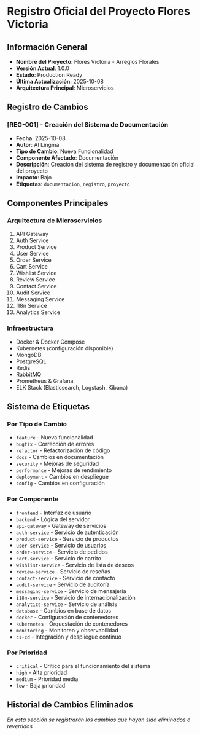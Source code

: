 # Registro Oficial del Proyecto Flores Victoria

## Información General

- **Nombre del Proyecto**: Flores Victoria - Arreglos Florales
- **Versión Actual**: 1.0.0
- **Estado**: Production Ready
- **Última Actualización**: 2025-10-08
- **Arquitectura Principal**: Microservicios

## Registro de Cambios

### [REG-001] - Creación del Sistema de Documentación
- **Fecha**: 2025-10-08
- **Autor**: AI Lingma
- **Tipo de Cambio**: Nueva Funcionalidad
- **Componente Afectado**: Documentación
- **Descripción**: Creación del sistema de registro y documentación oficial del proyecto
- **Impacto**: Bajo
- **Etiquetas**: `documentacion`, `registro`, `proyecto`

## Componentes Principales

### Arquitectura de Microservicios
1. API Gateway
2. Auth Service
3. Product Service
4. User Service
5. Order Service
6. Cart Service
7. Wishlist Service
8. Review Service
9. Contact Service
10. Audit Service
11. Messaging Service
12. I18n Service
13. Analytics Service

### Infraestructura
- Docker & Docker Compose
- Kubernetes (configuración disponible)
- MongoDB
- PostgreSQL
- Redis
- RabbitMQ
- Prometheus & Grafana
- ELK Stack (Elasticsearch, Logstash, Kibana)

## Sistema de Etiquetas

### Por Tipo de Cambio
- `feature` - Nueva funcionalidad
- `bugfix` - Corrección de errores
- `refactor` - Refactorización de código
- `docs` - Cambios en documentación
- `security` - Mejoras de seguridad
- `performance` - Mejoras de rendimiento
- `deployment` - Cambios en despliegue
- `config` - Cambios en configuración

### Por Componente
- `frontend` - Interfaz de usuario
- `backend` - Lógica del servidor
- `api-gateway` - Gateway de servicios
- `auth-service` - Servicio de autenticación
- `product-service` - Servicio de productos
- `user-service` - Servicio de usuarios
- `order-service` - Servicio de pedidos
- `cart-service` - Servicio de carrito
- `wishlist-service` - Servicio de lista de deseos
- `review-service` - Servicio de reseñas
- `contact-service` - Servicio de contacto
- `audit-service` - Servicio de auditoría
- `messaging-service` - Servicio de mensajería
- `i18n-service` - Servicio de internacionalización
- `analytics-service` - Servicio de análisis
- `database` - Cambios en base de datos
- `docker` - Configuración de contenedores
- `kubernetes` - Orquestación de contenedores
- `monitoring` - Monitoreo y observabilidad
- `ci-cd` - Integración y despliegue continuo

### Por Prioridad
- `critical` - Crítico para el funcionamiento del sistema
- `high` - Alta prioridad
- `medium` - Prioridad media
- `low` - Baja prioridad

## Historial de Cambios Eliminados

*En esta sección se registrarán los cambios que hayan sido eliminados o revertidos*